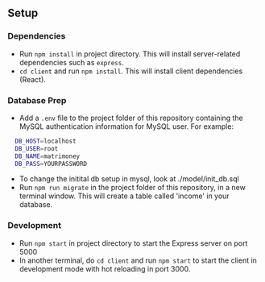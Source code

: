 ## Setup

### Dependencies

- Run `npm install` in project directory. This will install server-related dependencies such as `express`.
- `cd client` and run `npm install`. This will install client dependencies (React).

### Database Prep

- Add a `.env` file to the project folder of this repository containing the MySQL authentication information for MySQL user. For example:

```bash
  DB_HOST=localhost
  DB_USER=root
  DB_NAME=matrimoney
  DB_PASS=YOURPASSWORD
```
- To change the initital db setup in mysql, look at ./model/init_db.sql
- Run `npm run migrate` in the project folder of this repository, in a new terminal window. This will create a table called 'income' in your database.

### Development

- Run `npm start` in project directory to start the Express server on port 5000
- In another terminal, do `cd client` and run `npm start` to start the client in development mode with hot reloading in port 3000.